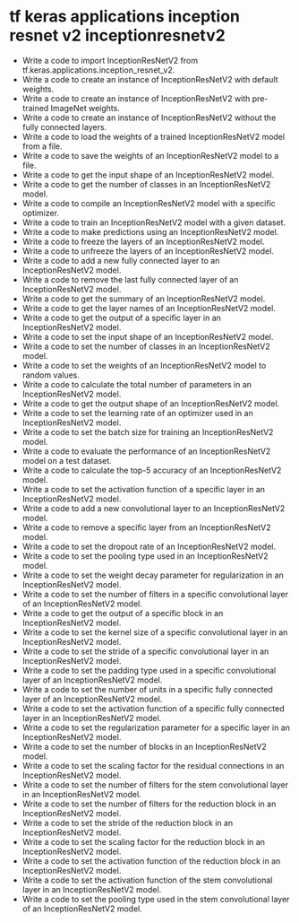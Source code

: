 # tf keras applications inception resnet v2 inceptionresnetv2

- Write a code to import InceptionResNetV2 from tf.keras.applications.inception_resnet_v2.
- Write a code to create an instance of InceptionResNetV2 with default weights.
- Write a code to create an instance of InceptionResNetV2 with pre-trained ImageNet weights.
- Write a code to create an instance of InceptionResNetV2 without the fully connected layers.
- Write a code to load the weights of a trained InceptionResNetV2 model from a file.
- Write a code to save the weights of an InceptionResNetV2 model to a file.
- Write a code to get the input shape of an InceptionResNetV2 model.
- Write a code to get the number of classes in an InceptionResNetV2 model.
- Write a code to compile an InceptionResNetV2 model with a specific optimizer.
- Write a code to train an InceptionResNetV2 model with a given dataset.
- Write a code to make predictions using an InceptionResNetV2 model.
- Write a code to freeze the layers of an InceptionResNetV2 model.
- Write a code to unfreeze the layers of an InceptionResNetV2 model.
- Write a code to add a new fully connected layer to an InceptionResNetV2 model.
- Write a code to remove the last fully connected layer of an InceptionResNetV2 model.
- Write a code to get the summary of an InceptionResNetV2 model.
- Write a code to get the layer names of an InceptionResNetV2 model.
- Write a code to get the output of a specific layer in an InceptionResNetV2 model.
- Write a code to set the input shape of an InceptionResNetV2 model.
- Write a code to set the number of classes in an InceptionResNetV2 model.
- Write a code to set the weights of an InceptionResNetV2 model to random values.
- Write a code to calculate the total number of parameters in an InceptionResNetV2 model.
- Write a code to get the output shape of an InceptionResNetV2 model.
- Write a code to set the learning rate of an optimizer used in an InceptionResNetV2 model.
- Write a code to set the batch size for training an InceptionResNetV2 model.
- Write a code to evaluate the performance of an InceptionResNetV2 model on a test dataset.
- Write a code to calculate the top-5 accuracy of an InceptionResNetV2 model.
- Write a code to set the activation function of a specific layer in an InceptionResNetV2 model.
- Write a code to add a new convolutional layer to an InceptionResNetV2 model.
- Write a code to remove a specific layer from an InceptionResNetV2 model.
- Write a code to set the dropout rate of an InceptionResNetV2 model.
- Write a code to set the pooling type used in an InceptionResNetV2 model.
- Write a code to set the weight decay parameter for regularization in an InceptionResNetV2 model.
- Write a code to set the number of filters in a specific convolutional layer of an InceptionResNetV2 model.
- Write a code to get the output of a specific block in an InceptionResNetV2 model.
- Write a code to set the kernel size of a specific convolutional layer in an InceptionResNetV2 model.
- Write a code to set the stride of a specific convolutional layer in an InceptionResNetV2 model.
- Write a code to set the padding type used in a specific convolutional layer of an InceptionResNetV2 model.
- Write a code to set the number of units in a specific fully connected layer of an InceptionResNetV2 model.
- Write a code to set the activation function of a specific fully connected layer in an InceptionResNetV2 model.
- Write a code to set the regularization parameter for a specific layer in an InceptionResNetV2 model.
- Write a code to set the number of blocks in an InceptionResNetV2 model.
- Write a code to set the scaling factor for the residual connections in an InceptionResNetV2 model.
- Write a code to set the number of filters for the stem convolutional layer in an InceptionResNetV2 model.
- Write a code to set the number of filters for the reduction block in an InceptionResNetV2 model.
- Write a code to set the stride of the reduction block in an InceptionResNetV2 model.
- Write a code to set the scaling factor for the reduction block in an InceptionResNetV2 model.
- Write a code to set the activation function of the reduction block in an InceptionResNetV2 model.
- Write a code to set the activation function of the stem convolutional layer in an InceptionResNetV2 model.
- Write a code to set the pooling type used in the stem convolutional layer of an InceptionResNetV2 model.
